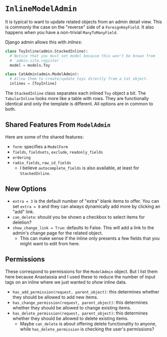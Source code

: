 # `InlineModelAdmin`

It is typical to want to update related objects from an admin detail
view. This is commonly the case on the "reverse" side of a
`ForeignKeyField`. It also happens when you have a non-trivial
`ManyToManyField`.

Django admin allows this with *inlines*:

```python
class ToyInline(admin.StackedInline):
  # Notice that you must set model because this won't be known from
  # `admin.site.register`.
  model = models.Toy

class CatAdmin(admin.ModelAdmin):
  # Allow them to create/update toys directly from a Cat object.
  inlines = [ToyInline]
```

The `StackedInline` class separates each inlined `Toy` object a bit. The
`TabularInline` looks more like a table with rows. They are functionally
identical and only the template is different. All options are in common
to both.

## Shared Features From `ModelAdmin`

Here are some of the shared features:

* `form`: specifies a `ModelForm`
* `fields`, `fieldsets`, `exclude`, `readonly_fields`
* `ordering`
* `radio_fields`, `raw_id_fields`
  * I believe `autocomplete_fields` is also available, at least for
    `StackedInline`.

## New Options

* `extra = 3` is the default number of "extra" blank items to offer. You
  can set `extra = 0` and they can always dynamically add more by
  clicking an "add" link.
* `can_delete`: should you be shown a checkbox to select items for
  deletion?
* `show_change_link = True`: defaults to False. This will add a link
  to the admin's change page for the related object.
  * This can make sense if the inline only presents a few fields that
    you might want to edit from here.

## Permissions

These correspond to permissions for the `ModelAdmin` object. But I list
them here because Anastassia and I used these to reduce the number of
input tags on an inline where we just wanted to *show* inline data.

* `has_add_permission(request, parent_object)`: this determines whether
  they should be allowed to add new items.
* `has_change_permission(request, parent_object)`: this determines
  whether they should be allowed to change existing items.
* `has_delete_permission(request, parent_object)`: this determines
  whether they should be allowed to delete existing items.
  * Maybe `can_delete` is about offering delete functionality to anyone,
    while `has_delete_permission` is checking the user's permissions?

